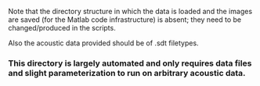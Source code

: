 Note that the directory structure in which the data is loaded and the images are saved (for the Matlab code infrastructure) is absent; they need to be changed/produced in the scripts.

Also the acoustic data provided should be of .sdt filetypes.

### This directory is largely automated and only requires data files and slight parameterization to run on arbitrary acoustic data.
